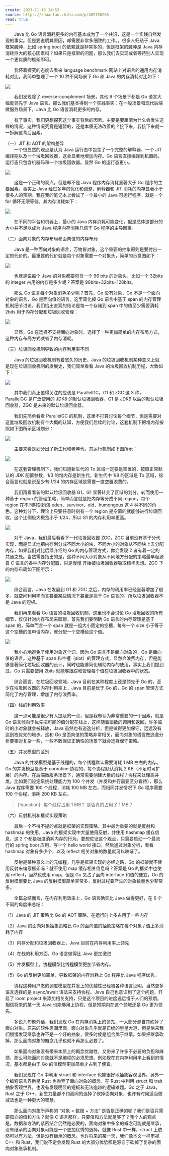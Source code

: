 ```yaml
---
create: 2023-11-13 14:53
source: https://zhuanlan.zhihu.com/p/409158265
read: true
---
```

　　Java 比 Go 语言消耗更多的内存基本成为了一个共识，这是一个实践自然发现的事实。但是要说明其原因，却需要非常多细致的工作。，很多人归结于 Java 框架臃肿，比如 spring boot 的依赖就是非常多的，但是框架的臃肿是 Java 内存消耗巨大的核心因素吗？如果只是框架的问题，那么我们去实现或者等待别人实现一个更优质的框架即可。

　　我怀着探究的态度去看来 language benchmark 网站上对语言的通用内存消耗对比，我简单整理了一个 10 种不同场景下 Go 和 Java 的内存消耗对比如下：

![](https://pic2.zhimg.com/v2-6a2d5c3c18ca1fed4b43a6a938b95ab1_r.jpg)

  
　　我们发现除了 reverse-complement 场景，其他 9 个场景下都是 Go 语言大幅度领先于 Java 语言。那么我们基本得到一个实践事实：在一般场景和现代后端微服务场景下，Java 比 Go 语言消耗更多的内存。

　　有了事实，我们更想探究这个事实背后的因素。主要是要厘清为什么会发生这样的情况，这种情况究竟是短暂的，还是本质无法改善的？接下来，我接下来就一一拆解这背后因素。

（一）JIT 和 AOT 的架构差异  
　　一个很显然的观点是认为 Java 运行态中包含了一个完整的解释器、一个 JIT 编译期以及一个垃圾回收器，这会显著地增加内存。Go 语言直接编译到机器码，运行态只包含机器码和一个垃圾回收器。显然 Go 的运行态更小。

![](https://pic1.zhimg.com/v2-89b22e45d0ad4cc8ccba53df8088ed4c_r.jpg)

　　这是一个正确的观点，但是却不是 Java 程序内存消耗显著大于 Go 程序的主要因素。事实上 Java 经过多年的优化和调整，解释器和 JIT 消耗的内存显著小于很多人的预期。我在我的笔记本上尝试了一个最小的 Java 可运行程序，就是一个 for 循环无限等待，其内存消耗如下：

![](https://pic2.zhimg.com/v2-b15532224d3882d3b09e7f5b427b282d_r.jpg)

　　在不同的平台和机器上，最小的 Java 内存消耗可能变化，但是总体这部分的大小并不足以成为 Java 程序内存消耗几倍于 Go 程序的主导因素。

（二）面向对象的内存布局和面向值的内存布局

　　Java 是一种面向对象的语言，万物皆对象，这个重要的抽象原则是要付出一定的代价的。最重要的代价就是每个对象需要一个对象头，简单的示意图如下：

![](https://pic3.zhimg.com/v2-2bc06f4c57b15c1acf11065d0cf4a6da_r.jpg)

　　也就是说每个 Java 的对象都要包含一个 96 bits 的对象头，比如一个 32bits 的 integer 占用的内存是多少呢？答案是 96bits+32bits=128bits。

　　那么 Go 语言每个对象消耗多少呢？首先，Go 没有对象，Go 不是一个面向对象的语言，Go 是面向值的语言。这里简化掉 Go 语言中基于 span 的内存管理机制细节讨论，我们给出直观的结论是每一个存储到 span 中的值至少需要消耗 2bits 用于内存分配和垃圾回收管理：

![](https://pic1.zhimg.com/v2-c8c6d3492789132f429a08ff978ece14_r.jpg)

　　显然，Go 在选择不支持面向对象时，选择了一种更加简单的内存布局方式，这种内存布局方式减省了内存消耗。

（三）垃圾回收机制导致的内存利用率不同

　　Java 的垃圾回收机制有着悠久的历史，Java 的垃圾回收机制某种意义上就是现在垃圾回收机制的发展史，我们简单看看 Java 的垃圾回收机制历程，大致如下：

![](https://pic4.zhimg.com/v2-7652d0104780918a45c3fc7b14c08523_r.jpg)

　　其中我们真正值得关注的应该是 ParallelGC，G1 和 ZGC 这 3 种，ParallelGC 是广泛使用的 JDK8 的默认垃圾回收器，G1 是 JDK9 以后的默认垃圾回收器，ZGC 是未来的默认垃圾回收器。

　　我们先简单看看 ParallelGC 的机制，这里不打算讨论每个细节，但是需要对这套垃圾回收机制有个大概的认知，方便我们后续的讨论，这套机制下把堆内存按照如下图所示区域划分：

![](https://pic4.zhimg.com/v2-43542b9d9afec3851a07de15fe4a64d3_r.jpg)

　　主要来看是划分出了新生代和老年代，其运行机制如下图所示：

![](https://pic3.zhimg.com/v2-09123c2fa85bfe3858c793c033074082_r.jpg)

　　在这套管理机制下，我们知道新生代的 To 区域一定要是空置的，按照正常默认的 JDK 配置参数，1/3 的堆内存是新生代，新生代中 1/8 的区域是 To 区域，综合而言也就是说至少有 1/24 的内存区域是需要一直空置浪费的。

　　我们再看看新的默认垃圾回收器 G1，G1 显著转变了区域的划分，转而使用一种基于 region 的管理策略，简单而言就是把内存等分成不同 region，每个 region 在不同时刻扮演 eden、survivor、old、humongous 这 4 种不同的角色。这种划分下，理论上只要任意时刻有一个 region 是空置的就能够进行垃圾回收，这个比例极大概览小于 1/24，所以 G1 的内存利用率更高。

![](https://pic1.zhimg.com/v2-bdd05e5125e1cf66e7525736f8e2138c_r.jpg)

　　对于 Java，我们最后看看下一代垃圾回收器 ZGC，ZGC 目前没有基于分代实现，而是显式地把内存划分成不同大小的块，不同大小的对象从不同块上去分配内存，如果我们对比后续介绍的 Go 的内存管理方式，你会发现 2 者有着一定的共通之处。当然需要指出的是，这种不同大小对象从不同地方分配的策略最早起源自 C 语言的各种内存分配器，只是慢慢 开始被垃圾回收器吸取精华思想。ZGC 下的内存布局如下图所示：

![](https://pic1.zhimg.com/v2-14c8a34d9e1c1876bb6859c086c0061c_r.jpg)

　　综合而言，Java 在发展到 G1 和 ZGC 之后，内存的利用率已经显著增加了很多，就空间利用率而言甚至某些情况下甚至是高于 Go 语言的，所以垃圾回收器不是 Java 的短板。

　　我们再来看看 Go 语言的垃圾回收机制，这里也不会讨论 Go 垃圾回收的所有细节，仅仅针对内存布局来聊聊，首先我们要明确 Go 语言的内存管理是基于 span 的，简单而言一个 span 就是一组大小固定的空槽，每有一个 size 小于等于这个空槽的值申请内存，就分配一个空槽给这个值。

![](https://pic3.zhimg.com/v2-8620991b5f49284bb2b6045fc28bac2a_r.jpg)

　　我小心地避免了使用对象这个词，因为 Go 语言不是面向对象的，Go 是面向值的语言。这种基于 span 和空槽（slot）的管理方式，显然会浪费内存，但是能够显著简化垃圾回收器的设计，同时也能够简化辅助内存的使用，事实上我们提到过，Go 只需要使用 2bits 就能够跟踪和管理每个值在垃圾回收器中的状态。

　　综合而言，在垃圾回收领域，Java 目前在某种程度上还是领先于 Go 的，至少在垃圾回收器的内存利用率上，Java 目前是优于 Go 的，Go 的 span 管理方式简化了内存管理，增加了内存浪费率。

（四）栈的利用效率

　　这一点可能是很少有人提及的一点，但是我却认为非常重要的一个因素，就是 Go 语言倾向于优先把可能的值分配在栈上，这样随着函数的调用和返回，许多临时的小对象就会被释放，Java 虽然也有逃逸分析，但是做得更加保守，远远没有达到栈优先的地步。这和 Go 是面向值的策略非常相关，面向对象的语言做逃逸分析要相对复杂一些，一些不敢保证正确性的场景下就会选择保守策略。

（五）并发模型的区别

　　Java 的并发模型是基于线程的，每个线程默认需要消耗 1 MB 左右的内存。Go 的并发模型是基于 coroutine 协程的，每个协程默认消耗 2 KB（不足时可扩展）的内存。在后端微服务场景下，通常需要创建大量的线程 / 协程来处理高并发。比如我们设定系统处理能力为 100 个并发（并发和并行需要区分看待），那么 Java 程序需要 100 个线程，消耗 100 MB 左右，而相同并发情况下 Go 程序需要 100 个协程，消耗 200 KB 左右。

> [!question]- 每个线程占用 1 MB？
> 是否真的占用了 1 MB？


（六）反射机制和框架实现策略

　　最后一个不得不提的点就是框架的实现策略，其中最为重要的就是反射和 hashmap 的使用，Java 的框架实现中大量使用反射，并使用 hashmap 缓存信息，这 2 个都是极度消耗内存的行为。要想佐证这个观点，只需要启动一个最流行的 spring boot 应用，写一个 hello world 接口，然后通过对象分析，看看 hashmap 对象有多少个，以及 reflect 相关对象的数量就可以映证了。

　　反射是某种意义上的元编程，几乎是框架实现的必经之路，Go 的框架就不使用反射来编写框架吗？就不使用 map 缓存相关信息吗？答案是 Go 的框架中也使用 reflect，当然也使用 map。但是 Go 又占了面向 interface 和值的便宜，Go 的反射模型要比 Java 的反射模型简单非常多，反射过程要产生的对象数量也少非常多。

　　全篇总结而言，在内存利用效率上，Go 语言确实比 Java 做得更好，在 6 个不同的角度来总结：

（1）Java 的 JIT 策略比 Go 的 AOT 策略，在运行时上多占用了一些内存

（2）Java 的面向对象抽象策略比 Go 的面向值的抽象策略在每个对象 / 值上多消耗了内存

（3）内存分配和垃圾回收器上，Java 目前在内存利用率上领先

（4）在栈的利用方面，Go 语言做得比 Java 更加激进

（5）并发模型上，协程模型比线程模型更加节省内存。

（5）Go 的反射更加简单，导致框架的内存消耗上 Go 程序比 Java 程序优秀。

　　协程这种用户态的调度模型在并发上的优越性已经被各种语言证明，当然更多语言选择的是 async/await 语法来支持协程。Java 自己也意识到了这个问题，开启了 loom project 来添加相关支持，只是这个项目的进度远远慢于人们的预期。相信将来的某一天 Java 也能够用上协程，但是短期内在这个领域还是 Go 更为领先。

　　多说几句题外话，我们发现 Go 在内存消耗上的领先，一大部分源自其砍掉了面向对象。原来的软件思潮里面，面向对象几乎就是正统的皇皇大道，但是后来我们慢慢发现继承也许不是一个好的抽象，很多时候是组合优于继承。如果把继承砍掉，那么面向对象的概念几乎也就不再那么必要了。

　　如果面向对象没有带来本质上的概念优越性，又带来了许多不必要的负担和麻烦，那么可能面向对象就不是编程的必须思想。例如现在在内存利用率上看到的情况，基本都是由于 Go 的值模型更加简单才占到了便宜。

　　我们发现在 Go 中利用 struct 和 interface 也能很好地抽象客观世界。另外一个编程语言界新星 Rust 也抛弃了面向对象的概念，在 Rust 中利用 struct 和 trait 抽象客观世界，也没有发现明显的短板和无法逾越的逻辑难题。Go 之于 Java，Rust 之于 C++，新生力量都不约而同的选择了砍掉面向对象，也许有时候适当做减法也是一种更大的智慧。

　　那么面向对象所声称的 “对象 = 数据 + 方法” 是否是正确的呢？我们是否只需要孤立的值和方法？就像 C 语言那样，只要值和方法就足够了？我个人的观点是，数据和方法的紧密结合仍然是必要的，面向对象中多余的概念可能就是继承，没有继承的面向对象可能是一个更加优秀的选择。就像 Rust 中一样，struct 上依然可以有方法，但是没有继承的概念。也许将来的某一天，我们像本文一样审视 C++ 和 Rust，我们说不定会发现 Rust 的大部分优势都是源自于砍掉了复杂的面向对象继承机制。